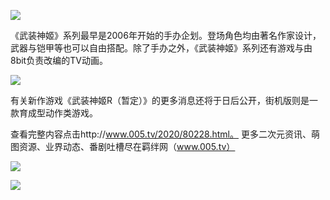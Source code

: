 ![](/uploads/images/1583076503.jpg)

《武装神姬》系列最早是2006年开始的手办企划。登场角色均由著名作家设计，武器与铠甲等也可以自由搭配。除了手办之外，《武装神姬》系列还有游戏与由8bit负责改编的TV动画。

![](/uploads/images/1583076521.jpg)

有关新作游戏《武装神姬R（暂定）》的更多消息还将于日后公开，街机版则是一款育成型动作类游戏。

查看完整内容点击http://www.005.tv/2020/80228.html。
更多二次元资讯、萌图资源、业界动态、番剧吐槽尽在羁绊网（www.005.tv）

![](/uploads/images/1583076541.jpg)

![](/uploads/images/1583076551.jpg)
